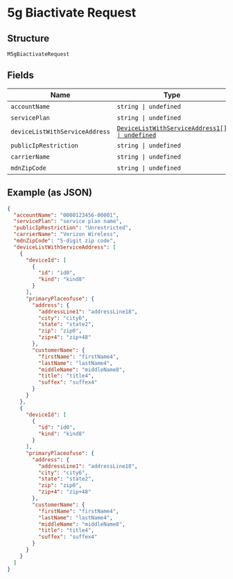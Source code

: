 
# 5g Biactivate Request

## Structure

`M5gBiactivateRequest`

## Fields

| Name | Type | Tags | Description |
|  --- | --- | --- | --- |
| `accountName` | `string \| undefined` | Optional | - |
| `servicePlan` | `string \| undefined` | Optional | - |
| `deviceListWithServiceAddress` | [`DeviceListWithServiceAddress1[] \| undefined`](../../doc/models/device-list-with-service-address-1.md) | Optional | - |
| `publicIpRestriction` | `string \| undefined` | Optional | - |
| `carrierName` | `string \| undefined` | Optional | - |
| `mdnZipCode` | `string \| undefined` | Optional | - |

## Example (as JSON)

```json
{
  "accountName": "0000123456-00001",
  "servicePlan": "service plan name",
  "publicIpRestriction": "Unrestricted",
  "carrierName": "Verizon Wireless",
  "mdnZipCode": "5-digit zip code",
  "deviceListWithServiceAddress": [
    {
      "deviceId": [
        {
          "id": "id0",
          "kind": "kind8"
        }
      ],
      "primaryPlaceofuse": {
        "address": {
          "addressLine1": "addressLine18",
          "city": "city6",
          "state": "state2",
          "zip": "zip0",
          "zip+4": "zip+48"
        },
        "customerName": {
          "firstName": "firstName4",
          "lastName": "lastName4",
          "middleName": "middleName8",
          "title": "title4",
          "suffex": "suffex4"
        }
      }
    },
    {
      "deviceId": [
        {
          "id": "id0",
          "kind": "kind8"
        }
      ],
      "primaryPlaceofuse": {
        "address": {
          "addressLine1": "addressLine18",
          "city": "city6",
          "state": "state2",
          "zip": "zip0",
          "zip+4": "zip+48"
        },
        "customerName": {
          "firstName": "firstName4",
          "lastName": "lastName4",
          "middleName": "middleName8",
          "title": "title4",
          "suffex": "suffex4"
        }
      }
    }
  ]
}
```

